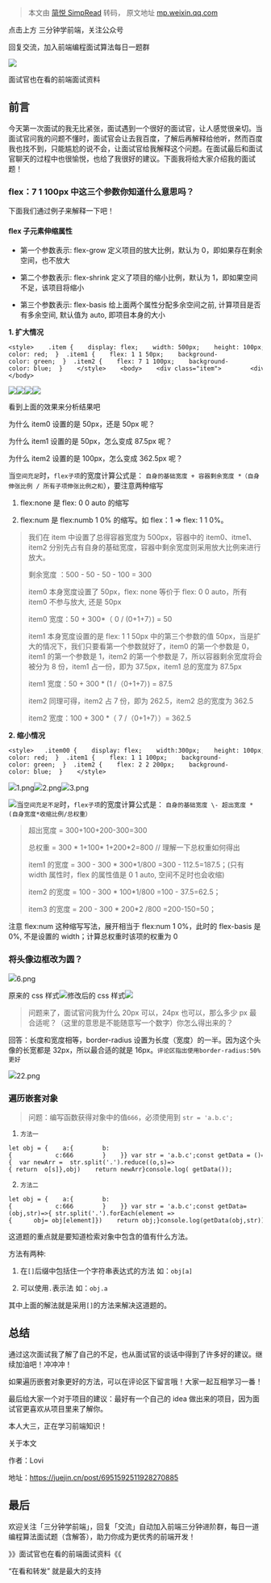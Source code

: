 > 本文由 [简悦 SimpRead](http://ksria.com/simpread/) 转码， 原文地址 [mp.weixin.qq.com](https://mp.weixin.qq.com/s/VWgokYd2mitkFS_QTvvWgg)

点击上方 三分钟学前端，关注公众号  

回复交流，加入前端编程面试算法每日一题群

![](https://mmbiz.qpic.cn/mmbiz_jpg/pfCCZhlbMQTyEsicplQx7brIFguic0qYflzFsldE4rYe7yJCDYkxjC9Eab1a0FD2WrJK7TjjglCLlbRBWa2FicM8A/640?wx_fmt=jpeg)

面试官也在看的前端面试资料  

前言
--

今天第一次面试的我无比紧张，面试遇到一个很好的面试官，让人感觉很亲切。当面试官问我的问题不懂时，面试官会让去我百度，了解后再解释给他听，然而百度我也找不到，只能尴尬的说不会，让面试官给我解释这个问题。在面试最后和面试官聊天的过程中也很愉悦，也给了我很好的建议。下面我将给大家介绍我的面试题！

### flex：7 1 100px 中这三个参数你知道什么意思吗？

下面我们通过例子来解释一下吧！

#### flex 子元素伸缩属性

*   第一个参数表示: flex-grow 定义项目的放大比例，默认为 0，即如果存在剩余空间，也不放大
    
*   第二个参数表示: flex-shrink 定义了项目的缩小比例，默认为 1，即如果空间不足，该项目将缩小
    
*   第三个参数表示: flex-basis 给上面两个属性分配多余空间之前, 计算项目是否有多余空间, 默认值为 auto, 即项目本身的大小
    

**1. 扩大情况**

```
<style>    .item {    display: flex;    width: 500px;    height: 100px;  }  .item0 {    width: 50px;    flex: none;    background-color: red;  }  .item1 {    flex: 1 1 50px;    background-color: green;  }  .item2 {    flex: 7 1 100px;    background-color: blue;  }    </style>    <body>    <div class="item">        <div class="item0">0</div>        <div class="item1">1</div>        <div class="item2">2</div>    </div></body>
```

![](https://mmbiz.qpic.cn/mmbiz_png/bwG40XYiaOKmPULsY2YxpsPNsSYibW0byibf1TZqsBAV3Zf895aCibHhlqeyqO1Ybzh9sXMWqve4ib98uP8fgrUZ2cg/640?wx_fmt=png)![](https://mmbiz.qpic.cn/mmbiz_png/bwG40XYiaOKmPULsY2YxpsPNsSYibW0byib3truvR6kDLh2b73GyehxusFVPViaW93qgGBDib1VB45zU3ic1q5qPcgqQ/640?wx_fmt=png)![](https://mmbiz.qpic.cn/mmbiz_png/bwG40XYiaOKmPULsY2YxpsPNsSYibW0byibHlT0hg2wLXF0MvIRcmdsUacc2ygeRU1iarC5ycsTPhkHicvfWiaBIb5wA/640?wx_fmt=png)![](https://mmbiz.qpic.cn/mmbiz_png/bwG40XYiaOKmPULsY2YxpsPNsSYibW0byibpZPNHYEJg72mCHbiabfKsgWRb3B7CU8uO3y8lHzxbNpHA9gexY8ibToA/640?wx_fmt=png)

看到上面的效果来分析结果吧

为什么 item0 设置的是 50px，还是 50px 呢？

为什么 item1 设置的是 50px，怎么变成 87.5px 呢？

为什么 item2 设置的是 100px，怎么变成 362.5px 呢？

当`空间充足`时，`flex子项`的宽度计算公式是： `自身的基础宽度 + 容器剩余宽度 *（自身伸张比例 / 所有子项伸张比例之和`），要注意两种缩写

1.  flex:none 是 flex: 0 0 auto 的缩写
    
2.  flex:num 是 flex:numb 1 0% 的缩写。如 flex：1 => flex: 1 1 0%。
    

> 我们在 item 中设置了总得容器宽度为 500px，容器中的 item0、itme1、item2 分别先占有自身的基础宽度，容器中剩余宽度则采用放大比例来进行放大。
> 
> 剩余宽度 ：500 - 50 - 50 - 100 = 300
> 
> item0 本身宽度设置了 50px，flex: none 等价于 flex: 0 0 auto，所有 item0 不参与放大, 还是 50px
> 
> item0 宽度：50 + 300*（ 0 / (0+1+7）) = 50
> 
> item1 本身宽度设置的是 flex: 1 1 50px 中的第三个参数的值 50px，当是扩大的情况下，我们只要看第一个参数就好了，item0 的第一个参数是 0，item1 的第一个参数是 1，item2 的第一个参数是 7，所以容器剩余宽度将会被分为 8 份，item1 占一份，即为 37.5px，item1 总的宽度为 87.5px
> 
> item1 宽度：50 + 300 * (1 /（0+1+7）) = 87.5
> 
> item2 同理可得，item2 占 7 份，即为 262.5，item2 总的宽度为 362.5
> 
> item2 宽度：100 + 300 *（ 7 /（0+1+7））= 362.5

**2. 缩小情况**

```
<style>   .item00 {    display: flex;    width:300px;    height: 100px;  } .item0 {    width:300px;    background-color: red;  }  .item1 {    flex: 1 1 100px;    background-color: green;  }  .item2 {    flex: 2 2 200px;    background-color: blue;  }    </style>
```

![](https://mmbiz.qpic.cn/mmbiz_png/bwG40XYiaOKmPULsY2YxpsPNsSYibW0byibQw61wtNPHETmcjZ46GojFklmhh3wTicS4BJNkZjAqmTtNxFCJ8nHedQ/640?wx_fmt=png)1.png![](https://mmbiz.qpic.cn/mmbiz_png/bwG40XYiaOKmPULsY2YxpsPNsSYibW0byibMHO2hhtjmtnPHWQZFYCN5hKR0k9JHicWf6XticaB0y3NP1YYUyNiakMkg/640?wx_fmt=png)2.png![](https://mmbiz.qpic.cn/mmbiz_png/bwG40XYiaOKmPULsY2YxpsPNsSYibW0byibeKV8VNebEbdicCr41KcPMPmcOhUesUjp4K8gJ2QlEnSF7bHtEB9qwbg/640?wx_fmt=png)3.png

![](https://mmbiz.qpic.cn/mmbiz_png/bwG40XYiaOKmPULsY2YxpsPNsSYibW0byibeAib84rg4ZPiaZBSViaI45FnbmEicAHlrILDAJ5cSPicLB7fthrwNan183A/640?wx_fmt=png)当`空间充足不足`时，`flex子项`的宽度计算公式是： `自身的基础宽度 \- 超出宽度 *(自身宽度*收缩比例/总权重）`

> 超出宽度 = 300+100+200-300=300
> 
> 总权重 = 300 * 1+100* 1+200*2=800 // 理解一下总权重如何得出
> 
> item1 的宽度 = 300 - 300 * 300*1/800 =300 - 112.5=187.5；(只有 width 属性时，flex 的属性值是 0 1 auto, 空间不足时也会收缩)
> 
> item2 的宽度 = 100 - 300 * 100*1/800 =100 - 37.5=62.5；
> 
> item3 的宽度 = 200 - 300 * 200*2 /800 =200-150=50；

注意 flex:num 这种缩写写法，展开相当于 flex:num 1 0%，此时的 flex-basis 是 0%, 不是设置的 width；计算总权重时该项的权重为 0

### 将头像边框改为圆？

![](https://mmbiz.qpic.cn/mmbiz_png/bwG40XYiaOKmPULsY2YxpsPNsSYibW0byiboMalsk5U7HsPsUlTJlLZnQQ1ONTX1Q03TZ6CcOFI4WLrtBQRzG7cow/640?wx_fmt=png)6.png

原来的 css 样式![](https://mmbiz.qpic.cn/mmbiz_png/bwG40XYiaOKmPULsY2YxpsPNsSYibW0byibcwQtKvkia91rJhvB6CYys79Ss7qicoFwlfqv5RQMeeLPL3CjLoQIUuiaA/640?wx_fmt=png)修改后的 css 样式![](https://mmbiz.qpic.cn/mmbiz_png/bwG40XYiaOKmPULsY2YxpsPNsSYibW0byibHG6IbKHl4VEgqOLibZgkcgLWENI8wdR2LBa03DM96lMrF9YDU8E7KZw/640?wx_fmt=png)

> 问题来了，面试官问我为什么 20px 可以，24px 也可以，那么多少 px 最合适呢？（这里的意思是不能随意写一个数字）你怎么得出来的？

回答：长度和宽度相等，border-radius 设置为长度（宽度）的一半。因为这个头像的长宽都是 32px，所以最合适的就是 16px。`评论区指出使用border-radius:50% 更好`

![](https://mmbiz.qpic.cn/mmbiz_png/bwG40XYiaOKmPULsY2YxpsPNsSYibW0byib03BbAbynYibfe6lX4OWrEibUfwAuH33UTFdoq0kQ0ibcibQcakfXZtZTAw/640?wx_fmt=png)22.png

### 遍历嵌套对象

> 问题：编写函数获得对象中的值`666`，必须使用到 `str = 'a.b.c';`

1.  ```
    方法一
    ```
    

```
let obj = {    a:{        b:{            c:666        }    }} var str = 'a.b.c';const getData = ()=>{  var newArr =  str.split('.').reduce((o,s)=>{ return  o[s]},obj)    return newArr}console.log( getData());
```

2.  ```
    方法二
    ```
    

```
let obj = {    a:{        b:{            c:666        }    }} var str = 'a.b.c';const getData=(obj,str)=>{ str.split('.').forEach(element =>{      obj= obj[element]})    return obj;}console.log(getData(obj,str));
```

这道题的重点就是要知道检索对象中包含的值有什么方法。

方法有两种:

1.  在`[]`后缀中包括住一个字符串表达式的方法 如：`obj[a]`
    
2.  可以使用`.`表示法 如：`obj.a`
    

其中上面的解法就是采用`[]`的方法来解决这道题的。

总结
--

通过这次面试我了解了自己的不足，也从面试官的谈话中得到了许多好的建议。继续加油吧！冲冲冲！

如果遍历嵌套对象更好的方法，可以在评论区下留言哦！大家一起互相学习一番！

最后给大家一个对于项目的建议：最好有一个自己的 idea 做出来的项目，因为面试官更喜欢从项目里来了解你。

本人大三，正在学习前端知识！

关于本文

作者：Lovi

地址：https://juejin.cn/post/6951592511928270885

最后
--

欢迎关注「三分钟学前端」，回复「交流」自动加入前端三分钟进阶群，每日一道编程算法面试题（含解答），助力你成为更优秀的前端开发！

》》面试官也在看的前端面试资料《《  

“在看和转发” 就是最大的支持